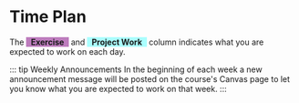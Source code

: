<SetTitle title="Web Development Fundamentals" />

# Time Plan
The <span style="background-color: #80008082; display: inline-block; padding: 0 8px; font-weight: bold;">Exercise</span> and <span style="background-color: #00ffff54; display: inline-block; padding: 0 8px; font-weight: bold;">Project Work</span> column indicates what you are expected to work on each day. 

::: tip Weekly Announcements
In the beginning of each week a new announcement message will be posted on the course's Canvas page to let you know what you are expected to work on that week.
:::

<TimePlan
	:startDate='new Date(2021, 7, 30)'
	:columns='[
		{key: "l", name: "Lectures", color: "#ffa5009c"},
		{key: "s", name: "Lab Sessions", color: "#ffff0070"},
		{key: "e", name: "Exercise", color: "#80008082"},
		{key: "p", name: "Project Work", color: "#00ffff75"},
		{key: "i", name: "Important", color: "#ff000094"},
	]'
	:rows='[
		// 35
		{l: "Introduction", e: "1"},
		{l: "Tutorial 1: HTTP & HTML", e: "1"},
		{s: "Group 1, 3", e: "1", p: "Part 1: Spec."},
		{s: "Group 2", e: "1", p: "Part 1: Spec."},
		{p: "Part 1: Spec."},
		{},
		{},
		// 36
		{p: "Part 2: GUI", e: "2"},
		{p: "Part 2: GUI", l: "Tutorial 2: CSS", e: "2"},
		{s: "Group 1, 3", e: "2", p: "Part 2: GUI"},
		{s: "Group 2", e: "2", p: "Part 2: GUI"},
		{p: "Part 2: GUI"},
		{},
		{},
		// 37
		{p: "Part 3: App", e: "3"},
		{p: "Part 3: App", l: "Tutorial 3: Express", e: "3"},
		{s: "Group 1, 3", p: "Part 3: App", e: "3"},
		{s: "Group 2", p: "Part 3: App", e: "3"},
		{p: "Part 3: App"},
		{},
		{},
		// 38
		{p: "Part 4: SQLite"},
		{p: "Part 4: SQLite", l: "Tutorial 4: SQLite"},
		{s: "Group 1, 3", p: "Part 4: SQLite"},
		{s: "Group 2", p: "Part 5: Forms"},
		{p: "Part 5: Forms"},
		{},
		{},
		// 39
		{p: "Part 5: Forms"},
		{p: "Part 6: Errors", l: "Tutorial 5: Cookies & Sessions"},
		{s: "Group 1, 3", p: "Part 6: Errors"},
		{s: "Group 2", p: "Part 6: Errors"},
		{p: "Part 7: Auth"},
		{},
		{i: "Deadline Submit Project Report for Feedback"},
		// 40
		{p: "Part 7: Auth"},
		{p: "Part 7: Auth", l: "Tutorial 6: Security"},
		{s: "Group 1", p: "Part 8: Security"},
		{s: "Group 2, 3", p: "Part 8: Security"},
		{p: "Part 8: Security"},
		{},
		{},
		// 41
		{p: "Part 9: Optional"},
		{l: "Sample Exam/Repetition", p: "Part 9: Optional"},
		{s: "Group 1, 3", p: "Part 9: Optional"},
		{s: "Group 2", p: "Part 10: Deploy"},
		{p: "Part 10: Deploy"},
		{},
		{},
		// 42
		{p: "Part 11: Demonstration", i: "Project Work Demonstration"},
		{p: "Part 11: Demonstration", i: "Project Work Demonstration"},
		{p: "Part 11: Demonstration", i: "Project Work Demonstration"},
		{p: "Part 11: Demonstration", i: "Project Work Demonstration"},
		{p: "Part 11: Demonstration", i: "Project Work Demonstration"},
		{},
		{p: "Part 12: Submitting", i: "Deadline Submit Project Work on Canvas"},
	]'
/>

